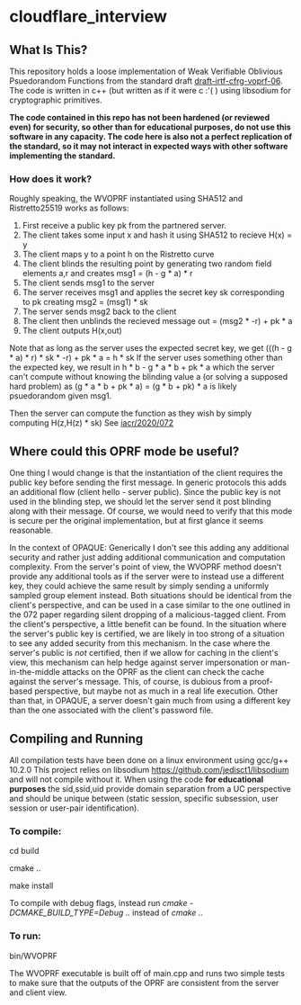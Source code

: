 # cloudflare_interview

## What Is This?
This repository holds a loose implementation of Weak Verifiable Oblivious Psuedorandom Functions from the standard draft [draft-irtf-cfrg-voprf-06](https://tools.ietf.org/html/draft-irtf-cfrg-voprf-06). The code is written in c++ (but written as if it were c :'( ) using libsodium for cryptographic primitives.

**The code contained in this repo has not been hardened (or reviewed even) for security, so other than for educational purposes, do not use this software in any capacity. The code here is also not a perfect replication of the standard, so it may not interact in expected ways with other software implementing the standard.**

### How does it work?
Roughly speaking, the WVOPRF instantiated using SHA512 and Ristretto25519 works as follows:

1. First receive a public key pk from the partnered server. 
2. The client takes some input x and hash it using SHA512 to recieve H(x) = y
3. The client maps y to a point h on the Ristretto curve
4. The client blinds the resulting point by generating two random field elements a,r and creates msg1 = (h - g * a) * r 
5. The client sends msg1 to the server
6. The server receives msg1 and applies the secret key sk corresponding to pk creating msg2 = (msg1) * sk
7. The server sends msg2 back to the client
8. The client then unblinds the recieved message out = (msg2 * -r) + pk * a 
9. The client outputs H(x,out)

Note that as long as the server uses the expected secret key, we get (((h - g * a) * r) * sk * -r) + pk * a = h * sk
If the server uses something other than the expected key, we result in h * b - g * a * b + pk * a which the server can't compute without knowing the blinding value a (or solving a supposed hard problem) as (g * a * b + pk * a) = (g * b + pk) * a is likely psuedorandom given msg1.

Then the server can compute the function as they wish by simply computing H(z,H(z) * sk)
See [iacr/2020/072](https://eprint.iacr.org/2020/072.pdf)

## Where could this OPRF mode be useful?
One thing I would change is that the instantiation of the client requires the public key before sending the first message. In generic protocols this adds an additional flow (client hello - server public). Since the public key is not used in the blinding step, we should let the server send it post blinding along with
their message. Of course, we would need to verify that this mode is secure per the original implementation, but at first glance it seems reasonable. 

In the context of OPAQUE: Generically I don't see this adding any additional security and rather just adding additional communication and computation complexity. 
From the server's point of view, the WVOPRF method doesn't provide any additional tools as if the server were to instead use a different key, they could achieve
the same result by simply sending a uniformly sampled group element instead. Both situations should be identical from the client's perspective, and can be used
in a case similar to the one outlined in the 072 paper regarding silent dropping of a malicious-tagged client. From the client's perspective, a little benefit can be found. In the situation where the server's public key is certified, we are likely in too strong of a situation to see any added security from this mechanism. In the case where the server's public is *not* certified, then if we allow for caching in the client's view, this mechanism can help hedge against server impersonation or man-in-the-middle attacks on the OPRF as the client can check the cache against the server's message. This, of course, is dubious from a proof-based perspective, but maybe not as much in a real life execution. Other than that, in OPAQUE, a server doesn't gain much from using a different key than the one associated with the client's password file.  


## Compiling and Running
All compilation tests have been done on a linux environment using gcc/g++ 10.2.0
This project relies on libsodium https://github.com/jedisct1/libsodium and will not compile without it.
When using the code **for educational purposes** the sid,ssid,uid provide domain separation from a UC perspective and should be unique between (static session, specific subsession, user session or user-pair identification).

### To compile:
cd build

cmake ..

make install


To compile with debug flags, instead run *cmake -DCMAKE_BUILD_TYPE=Debug ..* instead of *cmake ..*
### To run:
bin/WVOPRF

The WVOPRF executable is built off of main.cpp and runs two simple tests to make sure that the outputs of the OPRF are consistent from the server and client view.